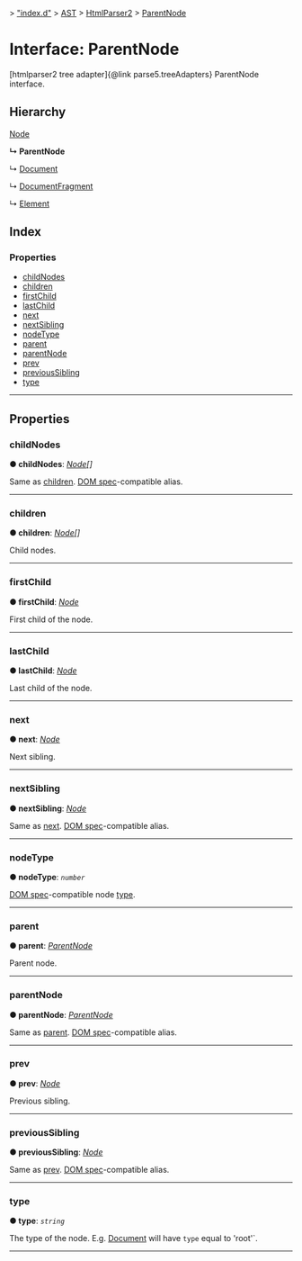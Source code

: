 [](../README.md) > ["index.d"](../modules/_index_d_.md) > [AST](../modules/_index_d_.ast.md) > [HtmlParser2](../modules/_index_d_.ast.htmlparser2.md) > [ParentNode](../interfaces/_index_d_.ast.htmlparser2.parentnode.md)

# Interface: ParentNode

\[htmlparser2 tree adapter\]{@link parse5.treeAdapters} ParentNode interface.

## Hierarchy

 [Node](_index_d_.ast.htmlparser2.node.md)

**↳ ParentNode**

↳  [Document](_index_d_.ast.htmlparser2.document.md)

↳  [DocumentFragment](_index_d_.ast.htmlparser2.documentfragment.md)

↳  [Element](_index_d_.ast.htmlparser2.element.md)

## Index

### Properties

* [childNodes](_index_d_.ast.htmlparser2.parentnode.md#childnodes)
* [children](_index_d_.ast.htmlparser2.parentnode.md#children)
* [firstChild](_index_d_.ast.htmlparser2.parentnode.md#firstchild)
* [lastChild](_index_d_.ast.htmlparser2.parentnode.md#lastchild)
* [next](_index_d_.ast.htmlparser2.parentnode.md#next)
* [nextSibling](_index_d_.ast.htmlparser2.parentnode.md#nextsibling)
* [nodeType](_index_d_.ast.htmlparser2.parentnode.md#nodetype)
* [parent](_index_d_.ast.htmlparser2.parentnode.md#parent)
* [parentNode](_index_d_.ast.htmlparser2.parentnode.md#parentnode)
* [prev](_index_d_.ast.htmlparser2.parentnode.md#prev)
* [previousSibling](_index_d_.ast.htmlparser2.parentnode.md#previoussibling)
* [type](_index_d_.ast.htmlparser2.parentnode.md#type)

---

## Properties

<a id="childnodes"></a>

###  childNodes

**● childNodes**: *[Node](_index_d_.ast.htmlparser2.node.md)[]*

Same as [children](_index_d_.ast.htmlparser2.parentnode.md#children). [DOM spec](https://dom.spec.whatwg.org)-compatible alias.

___
<a id="children"></a>

###  children

**● children**: *[Node](_index_d_.ast.htmlparser2.node.md)[]*

Child nodes.

___
<a id="firstchild"></a>

###  firstChild

**● firstChild**: *[Node](_index_d_.ast.htmlparser2.node.md)*

First child of the node.

___
<a id="lastchild"></a>

###  lastChild

**● lastChild**: *[Node](_index_d_.ast.htmlparser2.node.md)*

Last child of the node.

___
<a id="next"></a>

###  next

**● next**: *[Node](_index_d_.ast.htmlparser2.node.md)*

Next sibling.

___
<a id="nextsibling"></a>

###  nextSibling

**● nextSibling**: *[Node](_index_d_.ast.htmlparser2.node.md)*

Same as [next](_index_d_.ast.htmlparser2.parentnode.md#next). [DOM spec](https://dom.spec.whatwg.org)-compatible alias.

___
<a id="nodetype"></a>

###  nodeType

**● nodeType**: *`number`*

[DOM spec](https://dom.spec.whatwg.org/#dom-node-nodetype)-compatible node [type](_index_d_.ast.htmlparser2.parentnode.md#type).

___
<a id="parent"></a>

###  parent

**● parent**: *[ParentNode](_index_d_.ast.htmlparser2.parentnode.md)*

Parent node.

___
<a id="parentnode"></a>

###  parentNode

**● parentNode**: *[ParentNode](_index_d_.ast.htmlparser2.parentnode.md)*

Same as [parent](_index_d_.ast.htmlparser2.parentnode.md#parent). [DOM spec](https://dom.spec.whatwg.org)-compatible alias.

___
<a id="prev"></a>

###  prev

**● prev**: *[Node](_index_d_.ast.htmlparser2.node.md)*

Previous sibling.

___
<a id="previoussibling"></a>

###  previousSibling

**● previousSibling**: *[Node](_index_d_.ast.htmlparser2.node.md)*

Same as [prev](_index_d_.ast.htmlparser2.parentnode.md#prev). [DOM spec](https://dom.spec.whatwg.org)-compatible alias.

___
<a id="type"></a>

###  type

**● type**: *`string`*

The type of the node. E.g. [Document](_index_d_.ast.htmlparser2.document.md) will have `type` equal to 'root'`.

___

